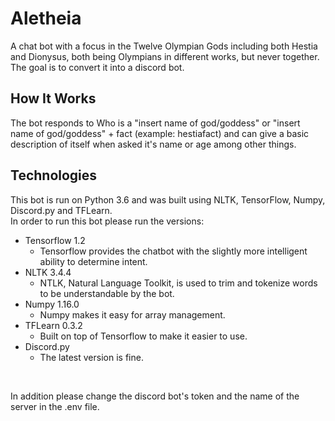 # Aletheia

A chat bot with a focus in the Twelve Olympian Gods including both Hestia and Dionysus, both being Olympians in different works, but never together. The goal is to convert it into a discord bot.

## How It Works

The bot responds to Who is a "insert name of god/goddess" or "insert name of god/goddess" + fact (example: hestiafact) and can give a basic description of itself when asked it's name or age among other things.

## Technologies

This bot is run on Python 3.6 and was built using NLTK, TensorFlow, Numpy, Discord.py and TFLearn.
<br />In order to run this bot please run the versions:

- Tensorflow 1.2
  - Tensorflow provides the chatbot with the slightly more intelligent ability to determine intent.
- NLTK 3.4.4
  - NTLK, Natural Language Toolkit, is used to trim and tokenize words to be understandable by the bot.
- Numpy 1.16.0
  - Numpy makes it easy for array management.
- TFLearn 0.3.2
  - Built on top of Tensorflow to make it easier to use.
- Discord.py
  - The latest version is fine.

<br/>

In addition please change the discord bot's token and the name of the server in the .env file.